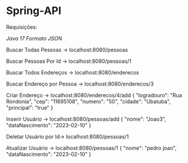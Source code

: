 # Spring-API

Requisições:

*Java 17*
*Formato JSON*

Buscar Todas Pessoas -> localhost:8080/pessoas

Buscar Pessoas Por Id -> localhost:8080/pessoas/1

Buscar Todos Endereços -> localhost:8080/enderecos

Buscar Endereço por Pessoa -> localhost:8080/enderecos/3

Criar Endereço -> localhost:8080/enderecos/4/add
{
    "logradouro": "Rua Rondonia",
    "cep": "11695108",
    "numero": "50",
    "cidade": "Ubatuba",
    "principal": "true"
}

Inserir Usuário -> localhost:8080/pessoas/add
  {
    "nome": "Joao3",
    "dataNascimento": "2023-02-10"
}

Deletar Usuário por Id-> localhost:8080/pessoas/1

Atualizar Usuário -> localhost:8080/pessoas/1
{
    "nome": "pedro joao",
    "dataNascimento": "2023-02-10"
}
